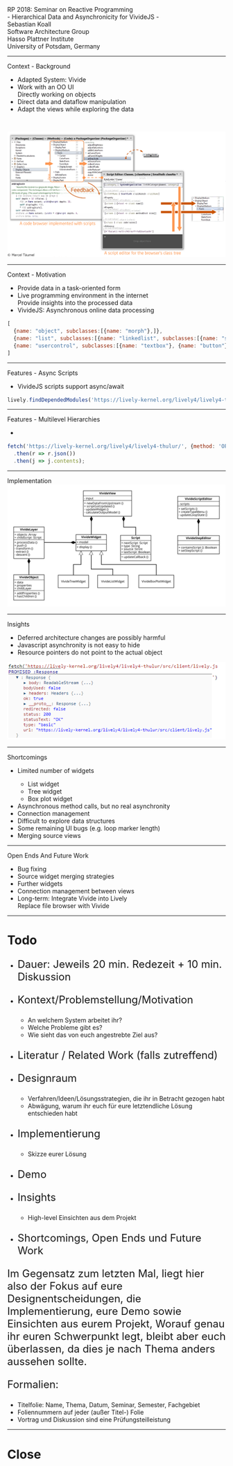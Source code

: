 <!-- markdown-config presentation=true -->

<script>
import { openBrowser, openComponent } from "doc/PX2018/project_2/utils.js"
import { hideHiddenElements, toggleLayer, showVariable, runExampleButton, runVivideButton } from "src/client/essay.js"

let presentation = lively.query(this, "lively-presentation");
let slides = presentation.querySelectorAll('.lively-slide');
let ratio = "16-9";
slides.forEach(slide => {
  slide.classList += " ratio-" + ratio;
})
</script>
<link rel="stylesheet" type="text/css" href="doc/PX2018/project_2/utils.css">
<link rel="stylesheet" type="text/css" href="doc/PX2018/project_2/presentation.css">

<link rel="stylesheet" type="text/css" href="doc/PX2018/style.css" />
<link rel="stylesheet" type="text/css" href="src/client/lively.css" />
<link rel="stylesheet" type="text/css" href="templates/livelystyle.css" />

<style>
  .lively-slide {
    border: 1px solid rgb(220,220,220)
    page-break-before: always;
  }
  
  p {
    font-size: 18pt
  }
  @media print {
    .lively-slide {
      page-break-before: always;
      border: 0px solid white;
/*       border: 2px solid blue; */
    }      
  }
  
</style>

<script>
let presentButton = document.createElement('button');
presentButton.innerHTML = 'present';
presentButton.addEventListener("click", async () => {
  document.documentElement.webkitRequestFullScreen(Element.ALLOW_KEYBOARD_INPUT);
  // wait for fullscreen
  await lively.sleep(100);

  let width = Math.max(document.documentElement.clientWidth, window.innerWidth || 0);
  let height = Math.max(document.documentElement.clientHeight, window.innerHeight || 0);
  let scaling = width / slides[0].clientWidth;
  
  slides.forEach(slide => {
    slide.style.transform = 'scale(' + scaling + ')';
    slide.style.transformOrigin = 'top left';
    slide.style.position = 'fixed';
    slide.style.zIndex = '10001';
  })

  presentButton.style.display = 'none';
})

if (presentation && presentation.slides) {
  presentation.slides().forEach(ea => {
    var img = document.createElement("img")
    img.classList.add("logo")
    img.src="https://lively-kernel.org/lively4/lively4-jens/doc/PX2018/media/hpi_logo.png" 
    img.setAttribute("width", "50px")
    ea.appendChild(img)

    var div = document.createElement("div")
    div.classList.add("page-number")
    ea.appendChild(div)
  });
}

presentButton
</script>

<div class="title-frontpage">
  RP 2018: Seminar on Reactive Programming<br />- Hierarchical Data and Asynchronicity for VivideJS -
</div>

<div class="authors">
  Sebastian Koall
</div>

<div class="credentials">
  Software Architecture Group <br />Hasso Plattner Institute<br /> University of Potsdam, Germany
</div>

<script>
  var button = document.createElement("button")
  button.textContent = "print"
  button.onclick = async () => {
   var presentation = lively.query(this, "lively-presentation")
   presentation.print()
  }
  button.style = "position: absolute; bottom: 10px; left: 10px"
  button
</script>

---
<div class="title-1">Context - Background</div>

<div class="h-1-2">
<ul class="notes-big">
<li>Adapted System: Vivide</li>
<li>Work with an OO UI<br><i class="fa fa-arrow-right"></i> Directly working on objects</li>
<li>Direct data and dataflow manipulation</li>
<li>Adapt the views while exploring the data</li>
</ul>
</div>

<img class="h-2-2" src="vivide.png" style="padding-top: 30px;"/>

---
<div class="title-1">Context - Motivation</div>

<div class="v-1-2">
<ul class="notes-big">
<li>Provide data in a task-oriented form</li>
<li>Live programming environment in the internet<br><i class="fa fa-arrow-right"></i> Provide insights into the processed data</li>
<li>VivideJS: Asynchronous online data processing</li>
</ul>
</div>

```javascript {.v-2-2 .example1}
[
  {name: "object", subclasses:[{name: "morph"},]},
  {name: "list", subclasses:[{name: "linkedlist", subclasses:[{name: "stack"}]}, {name: "arraylist"}]},
  {name: "usercontrol", subclasses:[{name: "textbox"}, {name: "button"}, {name: "label"}]},
]
```
<script>
this.classList.add("example-run");
runVivideButton("run", this, "example1");
</script>

---
<div class="title-1">Features - Async Scripts</div>

<div class="v-1-2">
<ul class="notes-big">
<li>VivideJS scripts support async/await</li>
</ul>
</div>

```javascript {.v-2-2 .example2}
lively.findDependedModules('https://lively-kernel.org/lively4/lively4-thulur/src/client/lively.js')
```
<script>
this.classList.add("example-run");
runVivideButton("run", this, "example2");
</script>

---

<div class="title-1">Features - Multilevel Hierarchies</div>

<div class="v-1-2">
<ul class="notes-big">
<li></li>
</ul>
</div>

```javascript {.v-2-2 .example3}
fetch('https://lively-kernel.org/lively4/lively4-thulur/', {method: 'OPTIONS'})
  .then(r => r.json())
  .then(j => j.contents);
```
<script>
this.classList.add("example-run");
runVivideButton("run", this, "example3");
</script>

---
<div class="title-1">Implementation</div>

<img class="img-big" src="vivide-classes.svg" alt="Vivide Class Hierarchy" />

---
<div class="title-1">Insights</div>

<div class="v-1-2">
<ul class="notes-big">
<li>Deferred architecture changes are possibly harmful</li>
<li>Javascript asynchronity is not easy to hide</li>
<li>Resource pointers do not point to the actual object</li>
</ul>
</div>

<div class="v-2-2" style="text-align: center">
<img src="url-response.png" alt="Url Reponse" />
</div>

---
<div class="title-1">Shortcomings</div>

<ul class="notes notes-big">
<li>Limited number of widgets</li>
  <ul>
  <li>List widget</li>
  <li>Tree widget</li>
  <li>Box plot widget</li>
  </ul>
<li>Asynchronous method calls, but no real asynchronity</li>
<li>Connection management</li>
<li>Difficult to explore data structures</li>
<li>Some remaining UI bugs (e.g. loop marker length)</li>
<li>Merging source views</li>
</ul>

---
<div class="title-1">Open Ends And Future Work</div>

<ul class="notes notes-big">
<li>Bug fixing</li>
<li>Source widget merging strategies</li>
<li>Further widgets</li>
<li>Connection management between views</li>
<li>Long-term: Integrate Vivide into Lively<br><i class="fa fa-arrow-right"></i> Replace file browser with Vivide</li>
</ul>

---

# Todo

- Dauer: Jeweils 20 min. Redezeit + 10 min. Diskussion

- Kontext/Problemstellung/Motivation
  - An welchem System arbeitet ihr?
  - Welche Probleme gibt es?
  - Wie sieht das von euch angestrebte Ziel aus?
- Literatur / Related Work (falls zutreffend)
- Designraum
  - Verfahren/Ideen/Lösungsstrategien, die ihr in Betracht gezogen habt
  - Abwägung, warum ihr euch für eure letztendliche Lösung entschieden habt
- Implementierung
  - Skizze eurer Lösung
- Demo
- Insights
  - High-level Einsichten aus dem Projekt
- Shortcomings, Open Ends und Future Work

Im Gegensatz zum letzten Mal, liegt hier also der Fokus auf eure Designentscheidungen, die Implementierung, eure Demo sowie Einsichten aus eurem Projekt,
Worauf genau ihr euren Schwerpunkt legt, bleibt aber euch überlassen, da dies je nach Thema anders aussehen sollte.

Formalien:
* Titelfolie: Name, Thema, Datum, Seminar, Semester, Fachgebiet
* Foliennummern auf jeder (außer Titel-) Folie
* Vortrag und Diskussion sind eine Prüfungsteilleistung


---

# Close

<script>
let closeButton = document.createElement('button')
closeButton.innerHTML = 'close';
closeButton.addEventListener("click", closeFullscreen);

function closeFullscreen() {
  document.webkitCancelFullScreen();
  let slides = presentation.querySelectorAll('.lively-slide');
  slides.forEach(slide => {
    slide.style.transform = 'none';
    slide.style.position = 'relative';
    slide.style.zIndex = '1';
  })
  
  presentButton.style.display = 'inline';
}

closeButton
</script>
